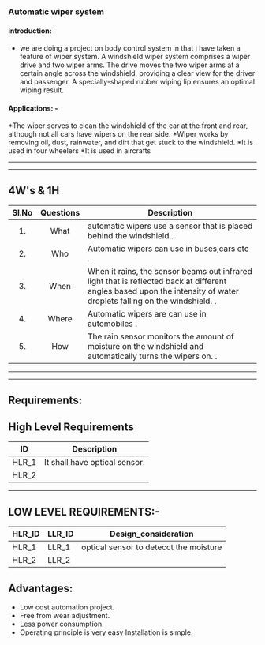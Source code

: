 ### Automatic wiper system

####  introduction:

* we are doing a project on body control system in that i have taken a feature of wiper system. A windshield wiper system comprises a wiper drive and two wiper arms. The drive moves the two wiper arms at a certain angle across the windshield, providing a clear view for the driver and passenger. A specially-shaped rubber wiping lip ensures an optimal wiping result.




#### Applications: -
*The wiper serves to clean the windshield of the car at the front and rear, although not all cars have wipers on the rear side.
*WIper works by removing oil, dust, rainwater, and dirt that get stuck to the windshield.
*It is used in four wheelers
*It is used in aircrafts


--------------------------------------------------------

----------------------------------------------------------
##   4W's & 1H
| Sl.No | Questions | Description | 
| :-----: | :-----: | ----- |
| 1. | What | automatic wipers use a sensor that is placed behind the windshield.. |
| 2. | Who | Automatic wipers can use in buses,cars etc . | 
| 3. | When | When it rains, the sensor beams out infrared light that is reflected back at different angles based upon the intensity of water droplets falling on the windshield.  . |
| 4. | Where | Automatic wipers are can use in automobiles . | 
| 5. | How | The rain sensor monitors the amount of moisture on the windshield and automatically turns the wipers on. . |
--------------------------------------------------------



---------------------------------------------------------


##  Requirements:
##  High Level Requirements ##
|ID| Description|
| :-------: |----------------------------------------------------------------------------------------------------------------------------------|
| HLR_1 | It shall have optical sensor.|
| HLR_2 |    |
---------------------------------
## LOW LEVEL REQUIREMENTS:- ##
| HLR_ID |LLR_ID | Design_consideration | 
| - | -| -| 
| HLR_1 | LLR_1 | optical sensor to detecct the moisture  |
| HLR_2| LLR_2 |  |  
## Advantages:
* Low cost automation project.
* Free from wear adjustment.
* Less power consumption.
* Operating principle is very easy Installation is simple. 
